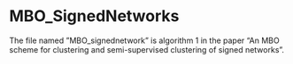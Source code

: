 # MBO_SignedNetworks

The file named ”MBO_signednetwork” is algorithm 1 in the paper “An MBO scheme for clustering and semi-supervised clustering of signed networks”.
